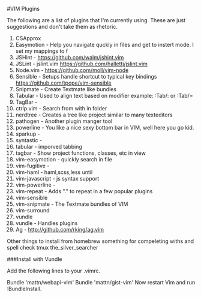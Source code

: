 #VIM Plugins

The following are a list of plugins that I'm currently using. These are just suggestions and don't take them as rhetoric.
1. CSApprox
1. Easymotion - Help you navigate quckly in files and get to instert mode. I set my mappings to <leader><leader>f
1. JSHint - https://github.com/walm/jshint.vim
1. JSLint - jslint.vim https://github.com/hallettj/jslint.vim
1. Node.vim - https://github.com/moll/vim-node
1. Sensible - Setups handle shortcut to typical key bindings https://github.com/tpope/vim-sensible
1. Snipmate - Create Textmate like bundles
1. Tabular - Used to align text based on modifier example: :Tab/: or :Tab/=
1. TagBar - 
1. ctrlp.vim - Search from with in folder
1. nerdtree - Creates a tree like project similar to many texteditors
1. pathogen - Another plugin manger tool
1. powerline - You like a nice sexy bottom bar in VIM, well here you go kid.
1. sparkup - 
1. syntastic - 
1. tabular - imporved tabbing
1. tagbar - Show project functions, classes, etc in view
1. vim-easymotion - quickly search in file
1. vim-fugitive - 
1. vim-haml - haml,scss,less until
1. vim-javascript - js syntax support
1. vim-powerline - 
1. vim-repeat - Adds "." to repeat in a few popular plugins
1. vim-sensible
1. vim-snipmate - The Textmate bundles of VIM
1. vim-surround
1. vundle
1. vundle - Handles plugins
1. Ag - http://github.com/rking/ag.vim


Other things to install from homebrew
something for compeleting withs and spell check
tmux
the_silver_searcher

###Install with Vundle

Add the following lines to your .vimrc.

Bundle 'mattn/webapi-vim'
Bundle 'mattn/gist-vim'
Now restart Vim and run :BundleInstall.
